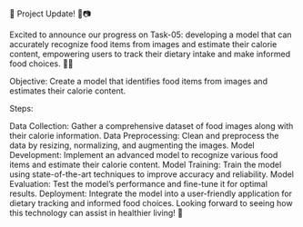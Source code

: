 🚀 Project Update! 🍎📷

Excited to announce our progress on Task-05: developing a model that can accurately recognize food items from images and estimate their calorie content, empowering users to track their dietary intake and make informed food choices. 🥗✨

Objective: Create a model that identifies food items from images and estimates their calorie content.

Steps:

Data Collection: Gather a comprehensive dataset of food images along with their calorie information.
Data Preprocessing: Clean and preprocess the data by resizing, normalizing, and augmenting the images.
Model Development: Implement an advanced model to recognize various food items and estimate their calorie content.
Model Training: Train the model using state-of-the-art techniques to improve accuracy and reliability.
Model Evaluation: Test the model’s performance and fine-tune it for optimal results.
Deployment: Integrate the model into a user-friendly application for dietary tracking and informed food choices.
Looking forward to seeing how this technology can assist in healthier living! 🌟
